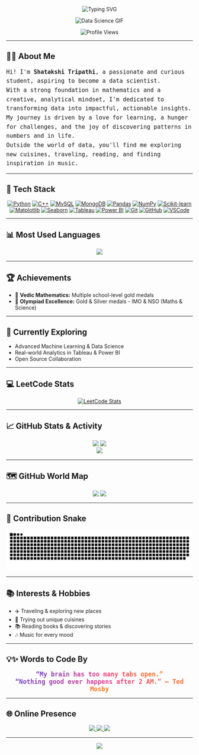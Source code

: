<p align="center">
  <img src="https://readme-typing-svg.demolab.com?font=Fira+Code&weight=700&size=30&pause=1000&color=F78D1E&center=true&vCenter=true&width=800&lines=Hey+%F0%9F%91%8B%2C+I'm+Shatakshi+Tripathi!;Aspiring+Data+Scientist+on+a+Learning+Adventure;Welcome+to+my+Data+Playground!" alt="Typing SVG" />
</p>

<p align="center">
  <img src="https://media.giphy.com/media/f3iwJFOVOwuy7K6FFw/giphy.gif" width="320" alt="Data Science GIF"/>
</p>

<p align="center">
  <img src="https://komarev.com/ghpvc/?username=ShatakshiTripathi&style=for-the-badge&color=brightgreen" alt="Profile Views"/>
</p>

---

## 👩‍💻 About Me

<div style="font-family: 'Fira Code', monospace; font-size: 1.1em; line-height: 1.6;">
Hi! I'm <b>Shatakshi Tripathi</b>, a passionate and curious student, aspiring to become a data scientist.<br>
With a strong foundation in mathematics and a creative, analytical mindset, I'm dedicated to transforming data into impactful, actionable insights.<br>
My journey is driven by a love for learning, a hunger for challenges, and the joy of discovering patterns in numbers and in life.<br>
Outside the world of data, you'll find me exploring new cuisines, traveling, reading, and finding inspiration in music.
</div>

---

## 🚀 Tech Stack

<p align="center">
  <a href="https://www.python.org/" target="_blank"><img src="https://img.shields.io/badge/-Python-181717?style=for-the-badge&logo=python&logoColor=FFD43B" alt="Python"/></a>
  <a href="https://www.w3schools.com/cpp/" target="_blank"><img src="https://img.shields.io/badge/-C++-181717?style=for-the-badge&logo=c%2B%2B&logoColor=00599C" alt="C++"/></a>
  <a href="https://www.mysql.com/" target="_blank"><img src="https://img.shields.io/badge/-MySQL-181717?style=for-the-badge&logo=mysql&logoColor=4479A1" alt="MySQL"/></a>
  <a href="https://www.mongodb.com/" target="_blank"><img src="https://img.shields.io/badge/-MongoDB-181717?style=for-the-badge&logo=mongodb&logoColor=47A248" alt="MongoDB"/></a>
  <a href="https://pandas.pydata.org/" target="_blank"><img src="https://img.shields.io/badge/-Pandas-181717?style=for-the-badge&logo=pandas&logoColor=150458" alt="Pandas"/></a>
  <a href="https://numpy.org/" target="_blank"><img src="https://img.shields.io/badge/-NumPy-181717?style=for-the-badge&logo=numpy&logoColor=013243" alt="NumPy"/></a>
  <a href="https://scikit-learn.org/" target="_blank"><img src="https://img.shields.io/badge/-Scikit--Learn-181717?style=for-the-badge&logo=scikitlearn&logoColor=F7931E" alt="Scikit-learn"/></a>
  <a href="https://matplotlib.org/" target="_blank"><img src="https://img.shields.io/badge/-Matplotlib-181717?style=for-the-badge&logo=matplotlib&logoColor=11557C" alt="Matplotlib"/></a>
  <a href="https://seaborn.pydata.org/" target="_blank"><img src="https://img.shields.io/badge/-Seaborn-181717?style=for-the-badge&logo=seaborn&logoColor=1E90FF" alt="Seaborn"/></a>
  <a href="https://www.tableau.com/" target="_blank"><img src="https://img.shields.io/badge/-Tableau-181717?style=for-the-badge&logo=tableau&logoColor=E97627" alt="Tableau"/></a>
  <a href="https://powerbi.microsoft.com/" target="_blank"><img src="https://img.shields.io/badge/-Power%20BI-181717?style=for-the-badge&logo=powerbi&logoColor=F2C811" alt="Power BI"/></a>
  <a href="https://git-scm.com/" target="_blank"><img src="https://img.shields.io/badge/-Git-181717?style=for-the-badge&logo=git&logoColor=F05032" alt="Git"/></a>
  <a href="https://github.com/" target="_blank"><img src="https://img.shields.io/badge/-GitHub-181717?style=for-the-badge&logo=github&logoColor=white" alt="GitHub"/></a>
  <a href="https://code.visualstudio.com/" target="_blank"><img src="https://img.shields.io/badge/-VS%20Code-181717?style=for-the-badge&logo=visualstudiocode&logoColor=007ACC" alt="VSCode"/></a>

---

## 📊 Most Used Languages

<p align="center">
  <img src="https://github-readme-stats.vercel.app/api/top-langs/?username=ShatakshiTripathi&layout=compact&theme=radical&hide=html,css" />
</p>

---

## 🏆 Achievements

- 🥇 **Vedic Mathematics:** Multiple school-level gold medals  
- 🏅 **Olympiad Excellence:** Gold & Silver medals - IMO & NSO (Maths & Science)

---

## 🌱 Currently Exploring

- Advanced Machine Learning & Data Science
- Real-world Analytics in Tableau & Power BI
- Open Source Collaboration

---

## 💻 LeetCode Stats

<p align="center">
  <a href="https://leetcode.com/u/Shatakshitripathi/">
    <img src="https://leetcard.jacoblin.cool/Shatakshitripathi?theme=light&font=Fira%20Code&ext=contest" alt="LeetCode Stats"/>
  </a>
</p>

---

## 📈 GitHub Stats & Activity

<p align="center">
  <img src="https://github-readme-stats.vercel.app/api?username=ShatakshiTripathi&show_icons=true&theme=radical&hide=prs"/>
  <img src="https://github-readme-streak-stats.herokuapp.com/?user=ShatakshiTripathi&theme=radical"/>
  <br>
  <img src="https://github-readme-activity-graph.cyclic.app/graph?username=ShatakshiTripathi&theme=react-dark&hide_border=true&area=true"/>
</p>

---

## 🗺️ GitHub World Map

<p align="center">
  <img src="https://github-profile-summary-cards.vercel.app/api/cards/profile-details?username=ShatakshiTripathi&theme=radical" />
  <img src="https://github-profile-summary-cards.vercel.app/api/cards/locations?username=ShatakshiTripathi&theme=radical" />
</p>

---

## 🐍 Contribution Snake

<p align="center">
  <img src="https://raw.githubusercontent.com/Platane/snk/output/github-contribution-grid-snake.svg" alt="snake animation"/>
</p>

---

## 📚 Interests & Hobbies

- ✈️ Traveling & exploring new places
- 🍜 Trying out unique cuisines
- 📚 Reading books & discovering stories
- 🎶 Music for every mood

---

## 💡✨ Words to Code By

<div align="center" style="font-family: 'Fira Code', monospace; font-size: 1.2em;">
  <b>
    <span style="background: linear-gradient(90deg, #6f42c1, #e83e8c, #fd7e14);
                 -webkit-background-clip: text;
                 -webkit-text-fill-color: transparent;">
      “My brain has too many tabs open.”
    </span><br>
    <span style="background: linear-gradient(90deg, #6f42c1, #e83e8c, #fd7e14);
                 -webkit-background-clip: text;
                 -webkit-text-fill-color: transparent;">
      “Nothing good ever happens after 2 AM.” — Ted Mosby
    </span>
  </b>
</div>

---

## 🌐 Online Presence

<p align="center">
  <a href="https://www.linkedin.com/in/shatakshi-tripathi-96721a25b">
    <img src="https://img.shields.io/badge/-LinkedIn-blue?style=for-the-badge&logo=linkedin&logoColor=white"/>
  </a>
  <a href="mailto:shatakshitripathi1402@gmail.com">
    <img src="https://img.shields.io/badge/-Gmail-red?style=for-the-badge&logo=gmail&logoColor=white"/>
  </a>
  <a href="https://leetcode.com/u/Shatakshitripathi/">
    <img src="https://img.shields.io/badge/LeetCode-FFA116?style=for-the-badge&logo=leetcode&logoColor=white"/>
  </a>
</p>

---

<p align="center">
  <img src="https://capsule-render.vercel.app/api?type=waving&color=F78D1E&height=120&section=footer"/>
</p>
